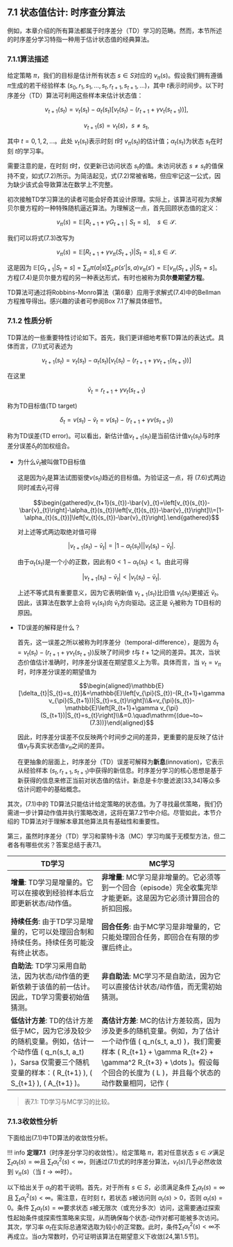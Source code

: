 ## 7.1 状态值估计: 时序查分算法

例如，本章介绍的所有算法都属于时序差分（TD）学习的范畴。然而，本节所述的时序差分学习特指一种用于估计状态值的经典算法。

### 7.1.1算法描述

给定策略 $\pi$，我们的目标是估计所有状态 $s \in S$对应的 $v_\pi(s)$。假设我们拥有遵循 $\pi$生成的若干经验样本 $(s_0, r_1, s_1, \ldots, s_t, r_{t+1}, s_{t+1}, \ldots)$，其中 $t$表示时间步。以下时序差分（TD）算法可利用这些样本来估计状态值：

$$v_{t+1}(s_t) = v_t(s_t) - \alpha_t(s_t) \left[ v_t(s_t) - \left( r_{t+1} + \gamma v_t(s_{t+1}) \right) \right],\tag{7.1}$$

$$v_{t+1}(s) = v_t(s)，s \neq s_t,\tag{7.2}$$

其中 $t =0,1,2, \ldots$。此处 $v_t(s_t)$表示时刻 $t$时 $v_\pi(s_t)$的估计值；$\alpha_t(s_t)$为状态 $s_t$在时刻 $t$的学习率。

需要注意的是，在时刻 $t$时，仅更新已访问状态 $s_t$的值。未访问状态 $s \neq s_t$的值保持不变，如式$(7.2)$所示。为简洁起见，式$(7.2)$常被省略，但应牢记这一公式，因为缺少该式会导致算法在数学上不完整。

初次接触TD学习算法的读者可能会好奇其设计原理。实际上，该算法可视为求解贝尔曼方程的一种特殊随机逼近算法。为理解这一点，首先回顾状态值的定义：

$$v_\pi(s) = \mathbb{E}\left[ R_{t+1} + \gamma G_{t+1} \mid S_t = s \right], \quad s \in \mathcal{S}.\tag{7.3}$$

我们可以将式$(7.3)$改写为

$$v_\pi(s) = \mathbb{E}[R_{t+1} + \gamma v_\pi(S_{t+1})|S_t = s], s\in \mathcal{S}.\tag{7.4}$$

这是因为 $\mathbb{E}[G_{t+1}|S_t = s] = \sum_a \pi(a|s) \sum_{s'} p(s'|s, a)v_\pi(s') = \mathbb{E}[v_\pi(S_{t+1})|S_t = s]$。方程$(7.4)$是贝尔曼方程的另一种表达形式，有时也被称为**贝尔曼期望方程**。

TD算法可通过将Robbins-Monro算法（第6章）应用于求解式$(7.4)$中的Bellman方程推导得出。感兴趣的读者可参阅Box 7.1了解具体细节。

### 7.1.2 性质分析

TD算法的一些重要特性讨论如下。首先，我们更详细地考察TD算法的表达式。具体而言，(7.1)式可表述为

$$v_{t+1}(s_t) = v_t(s_t) - \alpha_t(s_t) \left[ v_t(s_t) - \left( r_{t+1} + \gamma v_{t+1}(s_{t+1}) \right) \right]$$

在这里

$$\bar{v}_t = r_{t+1} + \gamma v_t(s_{t+1})$$

称为TD目标值(TD target)

$$\delta_t = v(s_t) - \tilde{v}_t = v(s_t) - \left( r_{t+1} + \gamma v(s_{t+1}) \right)$$

称为TD误差(TD error)。可以看出，新估计值$v_{t+1}(s_t)$是当前估计值$v_t(s_t)$与时序差分误差$\delta_t$的加权组合。

- 为什么$\bar{v}_t$被叫做TD目标值

    这是因为$\bar{v}_t$是算法试图驱使$v(s_t)$趋近的目标值。为验证这一点，将 (7.6)式两边同时减去$\bar{v}_t$可得
    
    $$\begin{gathered}v_{t+1}(s_{t})-\bar{v}_{t}=\left[v_{t}(s_{t})-\bar{v}_{t}\right]-\alpha_{t}(s_{t})\left[v_{t}(s_{t})-\bar{v}_{t}\right]\\=[1-\alpha_{t}(s_{t})]\left[v_{t}(s_{t})-\bar{v}_{t}\right].\end{gathered}$$
    
    对上述等式两边取绝对值可得
    
    $$|v_{t+1}(s_t) − \bar{v}_t| = |1 − \alpha_t(s_t)||v_t(s_t) − \bar{v}_t|.$$
    
    由于$\alpha_t(s_t)$是一个小的正数，因此有$0 <1 - \alpha_t(s_t) <1$。由此可得
    
    $$|v_{t+1}(s_t) − \bar{v}_t| < |v_t(s_t) − \bar{v}_t|.$$
    
    上述不等式具有重要意义，因为它表明新值 $v_{t+1}(s_t)$比旧值 $v_t(s_t)$更接近 $\bar{v}_t$。因此，该算法在数学上会将 $v_t(s_t)$向 $\bar{v}_t$方向驱动。这正是 $\bar{v}_t$被称为 TD目标的原因。

- TD误差的解释是什么？

    首先，这一误差之所以被称为时序差分（temporal-difference），是因为 $\delta_t = v_t(s_t) - (r_{t+1} + \gamma v_t(s_{t+1}))$反映了时间步 $t$与 $t +1$之间的差异。其次，当状态价值估计准确时，时序差分误差在期望意义上为零。具体而言，当 $v_t = v_\pi$时，时序差分误差的期望值为
    
    $$\begin{aligned}\mathbb{E}[\delta_{t}|S_{t}=s_{t}]&=\mathbb{E}\left[v_{\pi}(S_{t})-(R_{t+1}+\gamma v_{\pi}(S_{t+1}))|S_{t}=s_{t}\right]\\&=v_{\pi}(s_{t})-\mathbb{E}\left[R_{t+1}+\gamma v_{\pi}(S_{t+1})|S_{t}=s_{t}\right]\\&=0.\quad\mathrm{(due~to~(7.3))}\end{aligned}$$
    
    因此，时序差分误差不仅反映两个时间步之间的差异，更重要的是反映了估计值$v_t$与真实状态值$v_\pi$之间的差异。

    在更抽象的层面上，时序差分（TD）误差可解释为**新息**(innovation)，它表示从经验样本 $(s_t, r_{t+1}, s_{t+1})$中获得的新信息。时序差分学习的核心思想是基于新获得的信息来修正当前对状态值的估计。新息是卡尔曼滤波[33,34]等众多估计问题中的基础概念。

其次，$(7.1)$中的 TD算法只能估计给定策略的状态值。为了寻找最优策略，我们仍需进一步计算动作值并执行策略改进，这将在第$7.2$节中介绍。尽管如此，本节介绍的 TD算法对于理解本章其他算法具有基础性和重要性。

第三，虽然时序差分（TD）学习和蒙特卡洛（MC）学习均属于无模型方法，但二者各有哪些优劣？答案总结于表$7.1$。

 | **TD学习**            | **MC学习**            |
 |--------------------|----------------------|
 | **增量**: TD学习是增量的。它可以在接收到经验样本后立即更新状态/动作值。 | **非增量**: MC学习是非增量的。它必须等到一个回合（episode）完全收集完毕才能更新。这是因为它必须计算回合的折扣回报。 |
 | **持续任务**: 由于TD学习是增量的，它可以处理回合制和持续任务。持续任务可能没有终止状态。 | **回合任务**: 由于MC学习是非增量的，它只能处理回合任务，即回合在有限的步骤后终止。 |
 | **自助法**: TD学习采用自助法，因为状态/动作值的更新依赖于该值的前一估计。因此，TD学习需要初始值猜测。 | **非自助法**: MC学习不是自助法，因为它可以直接估计状态/动作值，而无需初始猜测。 |
 | **低估计方差**: TD的估计方差低于MC，因为它涉及较少的随机变量。例如，估计一个动作值 \( q_n(s_t, a_t) \)，Sarsa 仅需要三个随机变量的样本：\( R_{t+1} \), \( S_{t+1} \), \( A_{t+1} \)。 | **高估计方差**: MC的估计方差较高，因为涉及更多的随机变量。例如，为了估计一个动作值 \( q_n(s_t, a_t) \)，我们需要样本 \( R_{t+1} + \gamma R_{t+2} + \gamma^2 R_{t+3} + \dots \)。假设每个回合的长度为 \( L \)，并且每个状态的动作数量相同，记作 \( |A| \)，那么每个回合有 \( |A|^L \) 种可能的序列。如果我们仅估计少数几个回合，估计方差高是很自然的。

 > 表7.1: TD学习与MC学习的比较。

### 7.1.3收敛性分析

下面给出$(7.1)$中TD算法的收敛性分析。

!!! info
    **定理7.1**（时序差分学习的收敛性）。给定策略 $\pi$，若对任意状态 $s \in \mathcal{S}$满足 $\sum_t \alpha_t(s) = \infty$且 $\sum_t \alpha_t^2(s) < \infty$，则通过$(7.1)$式的时序差分算法，$v_t(s)$几乎必然收敛到 $v_\pi(s)$（当 $t \to \infty$时）。

以下给出关于 $\alpha_t$的若干说明。首先，对于所有 $s \in S$，必须满足条件 $\sum_t \alpha_t(s) = \infty$且 $\sum_t \alpha^2_t(s) < \infty$。需注意，在时刻 $t$，若状态 $s$被访问则 $\alpha_t(s) >0$，否则 $\alpha_t(s) =0$。条件 $\sum_t \alpha_t(s) = \infty$要求状态 $s$被无限次（或充分多次）访问，这需要通过探索性起始条件或探索性策略来实现，从而确保每个状态-动作对都可能被多次访问。其次，学习率 $\alpha_t$在实际总通常选取为较小的正常数。此时，条件$\sum_t \alpha^2_t(s) < \infty$不再成立。当$\alpha$为常数时，仍可证明该算法在期望意义下收敛[24,第1.5节]。